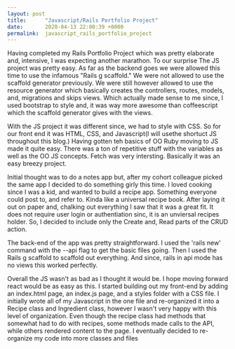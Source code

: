 ```yaml
---
layout: post
title:      "Javascript/Rails Portfolio Project"
date:       2020-04-13 22:00:39 +0000
permalink:  javascript_rails_portfolio_project
---
```




Having completed my Rails Portfolio Project which was pretty elaborate and, intensive, I was expecting another marathon. To our surprise The JS project was pretty easy.  As far as the backend goes we were allowed this time to use the infamous "Rails g scaffold." We were not allowed to use the scaffold generator previously.  We were still however allowed to use the resource generator which basically creates the controllers, routes, models, and, migrations and skips views. Which actually made sense to me since, I used bootstrap to style and, it was way more awesome than coffeescript which the scaffold  generator gives with the views. 

With the JS project it  was different since, we had to style  with CSS. So for our front end it was HTML, CSS, and Javascript(I will usethe shortuct JS throughout this blog.) Having gotten teh basics of OO Ruby moving to JS made it quite easy. There was a  ton of repetitive stuff with the variables as well as the OO JS concepts. Fetch was very intersting. Basically it was an easy breezy project.
 
 
 Initial thought was to do a notes app but, after my cohort colleague picked the same app I decided to do something girly this time. I loved cooking since I was a kid, and wanted to build a recipe app. Something everyone could post to, and refer to. Kinda like a universal recipe book.  After laying it out on paper and, chalking out everything I saw that it was a great fit. It does not require user login or authentiation sinc, it is an unviersal recipes holder.  So, I decided to include only the Create and, Read parts of the CRUD action. 
 
 The back-end of the app was pretty straightforward. I used the 'rails new' command with the --api flag to get the basic files going. Then I used the Rails g scaffold to scaffold out everything. And since, rails in api mode has no views this worked perfectly.
 
Overall the JS wasn't as bad as I thought it would be.  I hope moving forward react would be as easy as this. I started building out my front-end by adding an index.html page, an index.js page, and a styles folder with a CSS file. I initially wrote all of my Javascript in the one file and re-organized it into a Recipe class and Ingredient class, however I wasn't very happy with this level of organization. Even though the recipe class had methods that somewhat had to do with recipes, some methods made calls to the API, while others rendered content to the page. I eventually decided to re-organize my code into more classes and files 
 
 
